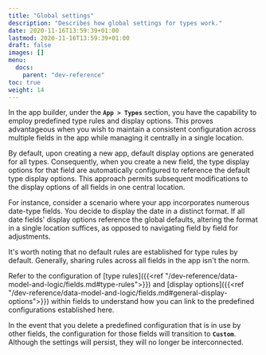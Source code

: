 ```yaml
---
title: "Global settings"
description: "Describes how global settings for types work."
date: 2020-11-16T13:59:39+01:00
lastmod: 2020-11-16T13:59:39+01:00
draft: false
images: []
menu:
  docs:
    parent: "dev-reference"
toc: true
weight: 14
---
```


In the app builder, under the **`App > Types`** section, you have the capability to employ predefined type rules and display options. This proves advantageous when you wish to maintain a consistent configuration across multiple fields in the app while managing it centrally in a single location.

By default, upon creating a new app, default display options are generated for all types. Consequently, when you create a new field, the type display options for that field are automatically configured to reference the default type display options. This approach permits subsequent modifications to the display options of all fields in one central location.

For instance, consider a scenario where your app incorporates numerous date-type fields. You decide to display the date in a distinct format. If all date fields' display options reference the global defaults, altering the format in a single location suffices, as opposed to navigating field by field for adjustments.

It's worth noting that no default rules are established for type rules by default. Generally, sharing rules across all fields in the app isn't the norm.

Refer to the configuration of [type rules]({{<ref "/dev-reference/data-model-and-logic/fields.md#type-rules">}}) and [display options]({{<ref "/dev-reference/data-model-and-logic/fields.md#general-display-options">}}) within fields to understand how you can link to the predefined configurations established here.

In the event that you delete a predefined configuration that is in use by other fields, the configuration for those fields will transition to **`Custom`**. Although the settings will persist, they will no longer be interconnected.

